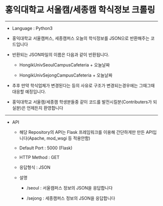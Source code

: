 홍익대학교 서울캠/세종캠 학식정보 크롤링 
===
***
- Language : Python3

- 홍익대학교 서울캠퍼스, 세종캠퍼스 오늘의 학식정보를 JSON으로 반환해주는 코드입니다

- 반환되는 JSON파일의 이름은 다음과 같이 반환됩니다.

    - HongikUnivSeoulCampusCafeteria + 오늘날짜

    - HongikUnivSejongCampusCafeteria + 오늘날짜

- 추후 만약 학식업체가 변경된다는 등의 사유로 구조가 변경되는경우에는 그때그때 대응할 예정입니다.

- 홍익대학교 서울캠/세종캠 학생분들중 같이 코드를 발전시킬분(Contributers가 되실분)은 언제든지 환영합니다
***
- API 

    - 해당 Repository의 API는 Flask 프레임워크를 이용해 간단하게만 만든 API입니다(Apache, mod_wsgi 등 적용안함)
    
    - Default Port : 5000 (Flask)
    
    - HTTP Method : GET

    - 응답형식 : JSON 
    
    - 설명

        - /seoul : 서울캠퍼스 정보의 JSON을 응답합니다

        - /sejong : 세종캠퍼스 정보의 JSON을 응답합니다
    
